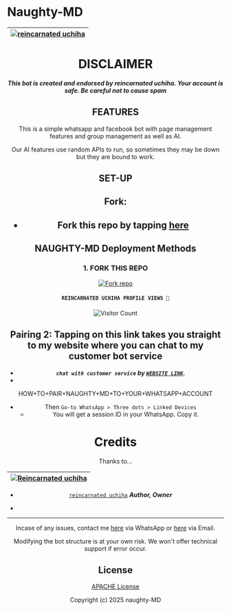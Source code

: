 # Naughty-MD

<div align="center">

| [![reincarnated  uchiha](https://github.com/saddemon1185.png?lenght=40width=40)](https://github.com/saddemon1185)|
|----|


# DISCLAIMER

***This bot is  created and endorsed by reincarnated uchiha. Your account is safe. Be careful not to cause spam***

## FEATURES
This is a simple whatsapp and facebook bot with page management features and group management as well as AI.

Our AI features use random APIs to run, so sometimes they may be down but they are bound to work.

## SET-UP

## Fork:

<h2 align="center">   

- Fork this repo by tapping  [here](https://github.com/saddemon1185/naughty-md/fork)

 ## NAUGHTY-MD Deployment Methods

### 1. FORK THIS REPO

<a href='https://github.com/saddemon1185/naughty-md/fork' target="_blank"><img alt='Fork repo' src='https://img.shields.io/badge/Fork This Repo-black?style=for-the-badge&logo=git&logoColor=white'/></a>



#### ```REINCARNATED UCHIHA PROFILE VIEWS 🧚```
![Visitor Count](https://profile-counter.glitch.me/saddemon1185/count.svg)


## Pairing 2: Tapping on this link takes you straight to my website where you can chat to my customer bot service


- ***`chat with customer service` by  [`WEBSITE LINK`](https://reincarnated-uchiha.odoo.com/).***
- 
HOW+TO+PAIR+NAUGHTY+MD+TO+YOUR+WHATSAPP+ACCOUNT

- Then `Go-to WhatsApp > Three dots > Linked Devices`
   - You will get a session ID in your WhatsApp. Copy it.

# Credits

Thanks to...

<div align="center">

| [![Reincarnated uchiha](https://github.com/saddemon1185.png?lenght=50width=50)](https://github.com/saddemon1185)|
|----|
* [`reincarnated uchiha`](https://github.com/saddemon1185) ***Author, Owner***


* 

---

Incase of any issues, contact me  [here](https://wa.me/+254757959246) via WhatsApp or [here](naghtykingdelouis@gmail.com) via Email.

Modifying the bot structure is at your own risk. We won't offer technical support if error occur.


## License

[APACHE License](https://github.com/saddemon1185/naughty-md-GPT-AI/blob/main/LICENSE)

Copyright (c) 2025 naughty-MD

